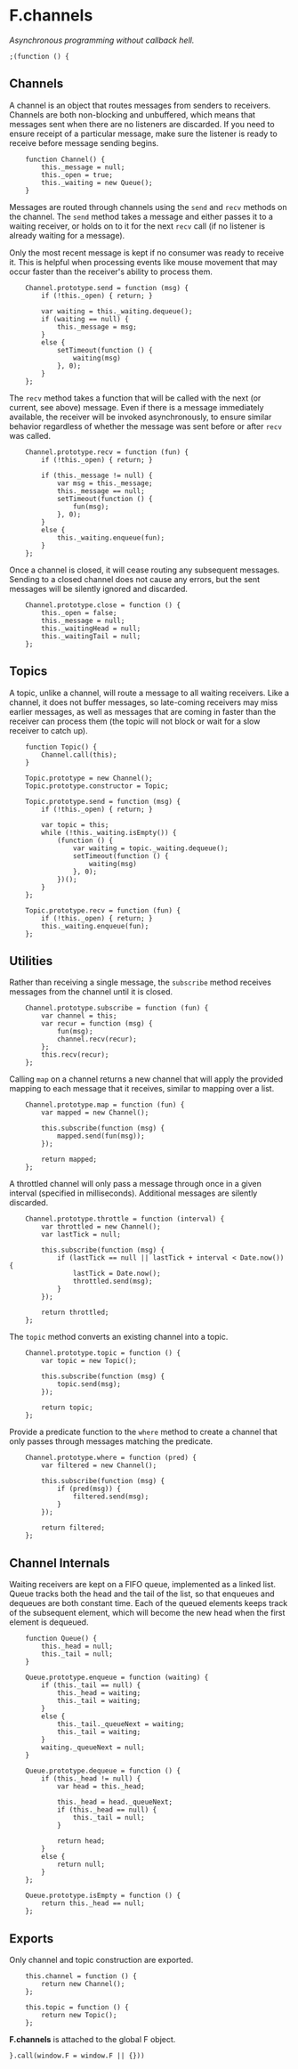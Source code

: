 # F.channels

_Asynchronous programming without callback hell._

	;(function () {

## Channels

A channel is an object that routes messages from senders to receivers. Channels
are both non-blocking and unbuffered, which means that messages sent when there
are no listeners are discarded. If you need to ensure receipt of a particular
message, make sure the listener is ready to receive before message sending
begins.

		function Channel() {
			this._message = null;
			this._open = true;
			this._waiting = new Queue();
		}

Messages are routed through channels using the `send` and `recv` methods on
the channel. The `send` method takes a message and either passes it to a
waiting receiver, or holds on to it for the next `recv` call (if no listener is
already waiting for a message).

Only the most recent message is kept if no consumer was ready to receive it.
This is helpful when processing events like mouse movement that may occur
faster than the receiver's ability to process them.

		Channel.prototype.send = function (msg) {
			if (!this._open) { return; }

			var waiting = this._waiting.dequeue();
			if (waiting == null) {
				this._message = msg;
			}
			else {
				setTimeout(function () {
					waiting(msg)
				}, 0);
			}
		};

The `recv` method takes a function that will be called with the next (or
current, see above) message. Even if there is a message immediately available,
the receiver will be invoked asynchronously, to ensure similar behavior
regardless of whether the message was sent before or after `recv` was called.

		Channel.prototype.recv = function (fun) {
			if (!this._open) { return; }

			if (this._message != null) {
				var msg = this._message;
				this._message == null;
				setTimeout(function () {
					fun(msg);
				}, 0);
			}
			else {
				this._waiting.enqueue(fun);
			}
		};

Once a channel is closed, it will cease routing any subsequent messages.
Sending to a closed channel does not cause any errors, but the sent messages
will be silently ignored and discarded.

		Channel.prototype.close = function () {
			this._open = false;
			this._message = null;
			this._waitingHead = null;
			this._waitingTail = null;
		};

## Topics

A topic, unlike a channel, will route a message to all waiting receivers. Like
a channel, it does not buffer messages, so late-coming receivers may miss
earlier messages, as well as messages that are coming in faster than the
receiver can process them (the topic will not block or wait for a slow receiver
to catch up).

		function Topic() {
			Channel.call(this);
		}

		Topic.prototype = new Channel();
		Topic.prototype.constructor = Topic;

		Topic.prototype.send = function (msg) {
			if (!this._open) { return; }

			var topic = this;
			while (!this._waiting.isEmpty()) {
				(function () {
					var waiting = topic._waiting.dequeue();
					setTimeout(function () {
						waiting(msg)
					}, 0);
				})();
			}
		};

		Topic.prototype.recv = function (fun) {
			if (!this._open) { return; }
			this._waiting.enqueue(fun);
		};

## Utilities

Rather than receiving a single message, the `subscribe` method receives
messages from the channel until it is closed.

		Channel.prototype.subscribe = function (fun) {
			var channel = this;
			var recur = function (msg) {
				fun(msg);
				channel.recv(recur);
			};
			this.recv(recur);
		};

Calling `map` on a channel returns a new channel that will apply the provided
mapping to each message that it receives, similar to mapping over a list.

		Channel.prototype.map = function (fun) {
			var mapped = new Channel();

			this.subscribe(function (msg) {
				mapped.send(fun(msg));
			});

			return mapped;
		};

A throttled channel will only pass a message through once in a given interval
(specified in milliseconds). Additional messages are silently discarded.

		Channel.prototype.throttle = function (interval) {
			var throttled = new Channel();
			var lastTick = null;

			this.subscribe(function (msg) {
				if (lastTick == null || lastTick + interval < Date.now()) {
					lastTick = Date.now();
					throttled.send(msg);
				}
			});

			return throttled;
		};

The `topic` method converts an existing channel into a topic.

		Channel.prototype.topic = function () {
			var topic = new Topic();

			this.subscribe(function (msg) {
				topic.send(msg);
			});
			
			return topic;
		};

Provide a predicate function to the `where` method to create a channel that
only passes through messages matching the predicate.

		Channel.prototype.where = function (pred) {
			var filtered = new Channel();

			this.subscribe(function (msg) {
				if (pred(msg)) {
					filtered.send(msg);
				}
			});

			return filtered;
		};

## Channel Internals

Waiting receivers are kept on a FIFO queue, implemented as a linked list. Queue
tracks both the head and the tail of the list, so that enqueues and dequeues
are both constant time. Each of the queued elements keeps track of the
subsequent element, which will become the new head when the first element is
dequeued.

		function Queue() {
			this._head = null;
			this._tail = null;
		}

		Queue.prototype.enqueue = function (waiting) {
			if (this._tail == null) {
				this._head = waiting;
				this._tail = waiting;
			}
			else {
				this._tail._queueNext = waiting;
				this._tail = waiting;
			}
			waiting._queueNext = null;
		}

		Queue.prototype.dequeue = function () {
			if (this._head != null) {
				var head = this._head;
				
				this._head = head._queueNext;
				if (this._head == null) {
					this._tail = null;
				}

				return head;
			}
			else {
				return null;
			}
		};

		Queue.prototype.isEmpty = function () {
			return this._head == null;
		};

## Exports

Only channel and topic construction are exported.

		this.channel = function () {
			return new Channel();
		};

		this.topic = function () {
			return new Topic();
		};
	
**F.channels** is attached to the global F object.

	}.call(window.F = window.F || {}))
